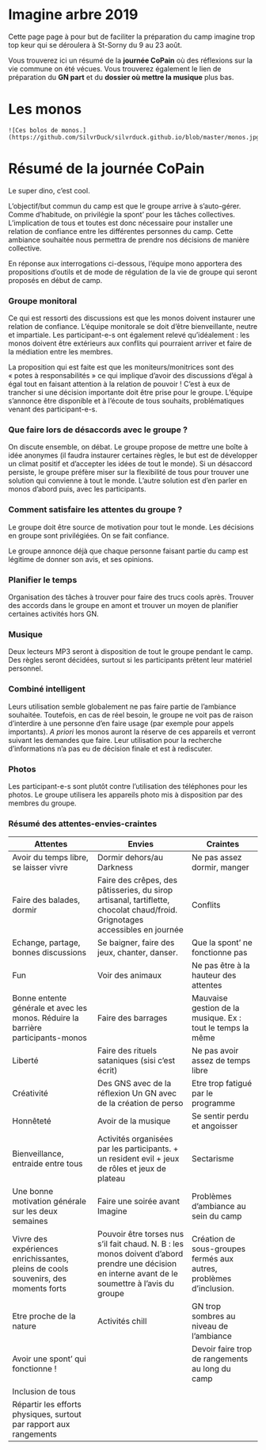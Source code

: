 # Imagine arbre 2019

Cette page page à pour but de faciliter la préparation du camp imagine trop top keur qui se déroulera à St-Sorny du 9 au 23 août.

Vous trouverez ici un résumé de la **journée CoPain** où des réflexions sur la vie commune on été vécues. Vous trouverez également le lien de préparation du **GN part** et du **dossier où mettre la musique** plus bas.

# Les monos

```
![Ces bolos de monos.](https://github.com/SilvrDuck/silvrduck.github.io/blob/master/monos.jpg)
```

# Résumé de la journée CoPain

Le super dino, c’est cool. 

L’objectif/but commun du camp est que le groupe arrive à s’auto-gérer. Comme d’habitude, on privilégie la spont’ pour les tâches collectives. L’implication de tous et toutes est donc nécessaire pour installer une relation de confiance entre les différentes personnes du camp. Cette ambiance souhaitée nous permettra de prendre nos décisions de manière collective. 

En réponse aux interrogations ci-dessous, l’équipe mono apportera des propositions d’outils et de mode de régulation de la vie de groupe qui seront proposés en début de camp.

### Groupe monitoral

Ce qui est ressorti des discussions est que les monos doivent instaurer une relation de confiance. L’équipe monitorale se doit d’être bienveillante, neutre et impartiale. Les participant-e-s ont également relevé qu’idéalement : les monos doivent être extérieurs aux conflits qui pourraient arriver et faire de la médiation entre les membres. 

La proposition qui est faite est que les moniteurs/monitrices sont des « potes à responsabilités » ce qui implique d’avoir des discussions d’égal à égal tout en faisant attention à la relation de pouvoir ! C’est à eux de trancher si une décision importante doit être prise pour le groupe. L’équipe s’annonce être disponible et à l’écoute de tous souhaits, problématiques venant des participant-e-s.

### Que faire lors de désaccords avec le groupe ? 

 On discute ensemble, on débat. Le groupe propose de mettre une boîte à idée anonymes (il faudra instaurer certaines règles, le but est de développer un climat positif et d’accepter les idées de tout le monde). Si un désaccord persiste, le groupe préfère miser sur la flexibilité de tous pour trouver une solution qui convienne à tout le monde. L’autre solution est d’en parler en monos d’abord puis, avec les participants. 

### Comment satisfaire les attentes du groupe ? 

Le groupe doit être source de motivation pour tout le monde. Les décisions en groupe sont privilégiées. On se fait confiance.

Le groupe annonce déjà que chaque personne faisant partie du camp est légitime de donner son avis, et ses opinions. 

### Planifier le temps

Organisation des tâches à trouver pour faire des trucs cools après. Trouver des accords dans le groupe en amont et trouver un moyen de planifier certaines activités hors GN. 

### Musique

Deux lecteurs MP3 seront à disposition de tout le groupe pendant le camp. Des règles seront décidées, surtout si les participants  prêtent leur matériel personnel.  

### Combiné intelligent

Leurs utilisation semble globalement ne pas faire partie de l’ambiance souhaitée. Toutefois, en cas de réel besoin, le groupe ne voit pas de raison d’interdire à une personne d’en faire usage (par exemple pour appels importants). *A priori* les monos auront la réserve de ces appareils et verront suivant les demandes que faire. Leur utilisation pour la recherche d’informations n’a pas eu de décision finale et est à rediscuter.

### Photos

Les participant-e-s sont plutôt contre l’utilisation des téléphones pour les photos. Le groupe utilisera les appareils photo mis à disposition par des membres du groupe. 

### Résumé des attentes-envies-craintes 

| Attentes                                                     | Envies                                                       | Craintes                                                     |
| ------------------------------------------------------------ | ------------------------------------------------------------ | ------------------------------------------------------------ |
| Avoir du temps libre, se laisser vivre                       | Dormir dehors/au Darkness                                    | Ne pas assez dormir, manger                                  |
| Faire des balades, dormir                                    | Faire des crêpes, des pâtisseries, du sirop   artisanal, tartiflette, chocolat chaud/froid.   Grignotages accessibles en journée | Conflits                                                     |
| Echange, partage, bonnes discussions                         | Se baigner, faire des jeux, chanter, danser.                 | Que la spont’ ne fonctionne pas                              |
| Fun                                                          | Voir des animaux                                             | Ne pas être à la hauteur des attentes                        |
| Bonne entente générale et avec les monos. Réduire la   barrière participants-monos | Faire des barrages                                           | Mauvaise gestion de la musique. Ex : tout le   temps la même |
| Liberté                                                      | Faire des rituels sataniques (sisi c’est écrit)              | Ne pas avoir assez de temps libre                            |
| Créativité                                                   | Des GNS avec de la réflexion   Un GN avec de la création de perso | Etre trop fatigué par le programme                           |
| Honnêteté                                                    | Avoir de la musique                                          | Se sentir perdu et angoisser                                 |
| Bienveillance, entraide entre tous                           | Activités organisées par les participants.     + un resident evil   + jeux de rôles et jeux de plateau | Sectarisme                                                   |
| Une bonne motivation générale sur les deux semaines          | Faire une soirée avant Imagine                               | Problèmes d’ambiance au sein du camp                         |
| Vivre des expériences enrichissantes, pleins de   cools souvenirs, des moments forts | Pouvoir être torses nus s’il fait chaud.    N. B : les monos doivent d’abord prendre une   décision en interne avant de le soumettre à l’avis du groupe | Création de sous-groupes fermés aux autres,   problèmes d’inclusion. |
| Etre proche de la nature                                     | Activités chill                                              | GN trop sombres au niveau de l’ambiance                      |
| Avoir une spont’ qui fonctionne !                            |                                                              | Devoir faire trop de rangements au long du camp              |
| Inclusion de tous                                            |                                                              |                                                              |
| Répartir les efforts physiques, surtout par rapport   aux rangements |                                                              |                                                              |